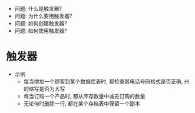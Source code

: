 + 问题: 什么是触发器?
+ 问题: 为什么要用触发器?
+ 问题: 如何创建触发器?
+ 问题: 如何使用触发器?

# 触发器

+ 示例
    + 每当增加一个顾客到某个数据库表时, 都检查其电话号码格式是否正确, 州的缩写是否为大写
    + 每当订购一个产品时, 都从库存数量中减去订购的数量
    + 无论何时删除一行, 都在某个存档表中保留一个副本

